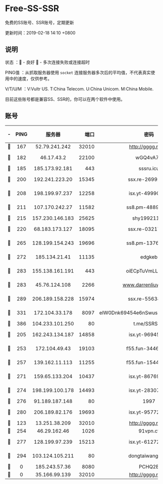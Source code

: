 # Free-SS-SSR

免费的SS账号、SSR账号，定期更新

更新时间：2019-02-18 14:10 +0800

## 说明

状态     ：🙂 - 良好 🙁 - 多次连接失败或连接超时

PING值   ：从抓取服务器使用 `socket` 连接服务器多次后的平均值，不代表真实使用中的速度，仅供参考。

V/T/U/M  ：V:Vultr US. T:China Telecom. U:China Unicom. M:China Mobile.

目前这些账号都是兼容SS、SSR的，你可以在两个软件中使用。

## 账号

|-|PING|服务器|端口|密码|加密方式|区域|V/T/U/M|
|:----:|:----:|:-----:|-----:|:----:|:----:|:----:|:----:|
|🙂|167|52.79.241.242|32010|http://gggg.rocks|chacha20|KR|10↑/9↑/8↑/9↑|
|🙂|182|46.17.43.2|22100|wGQ4vA7D|aes-256-gcm|RU|4↓/10↑/10↑/10↑|
|🙂|185|185.173.92.181|443|sssru.icu|rc4-md5|RU|10↑/9↑/9↑/8↑|
|🙂|200|192.241.223.20|15345|ssx.re-26991809|aes-256-cfb|US|10↑/10↑/10↑/10↑|
|🙂|208|198.199.97.237|12258|isx.yt-49990811|aes-256-cfb|US|10↑/10↑/10↑/10↑|
|🙂|211|107.170.242.27|11582|ss8.pm-48893072|aes-256-cfb|US|10↑/10↑/10↑/10↑|
|🙂|215|157.230.146.183|25625|shy19921124|rc4-md5|US|10↑/10↑/10↑/10↑|
|🙂|220|68.183.173.127|18095|ssx.re-03217186|aes-256-cfb|US|10↑/10↑/10↑/10↑|
|🙂|265|128.199.154.243|19696|ss8.pm-13766186|aes-256-cfb|SG|10↑/10↑/10↑/10↑|
|🙂|272|185.134.21.41|11135|edgkeb|aes-256-cfb|GB|10↑/9↑/10↑/10↑|
|🙂|283|155.138.161.191|443|oiECpTuVmLLxk4Ts|aes-256-cfb|US|6↓/10↑/10↑/10↑|
|🙂|283|45.76.124.108|2266|www.darrenliuwei.com|aes-256-cfb|AU|10↑/10↑/10↑/10↑|
|🙂|289|206.189.158.228|15974|ssx.re-55638136|aes-256-cfb|SG|10↑/10↑/10↑/10↑|
|🙂|331|172.104.33.178|8097|eIW0Dnk69454e6nSwuspv9DmS201tQ0D|aes-256-cfb|SG|10↑/10↑/10↑/10↑|
|🙂|386|104.233.101.250|80|t.me/SSRSUB|rc4-md5|CA|10↑/10↑/10↑/10↑|
|🙂|205|162.243.134.187|14858|isx.yt-96945086|aes-256-cfb|US|10↑/10↑/10↑/10↑|
|🙂|253|172.104.49.43|19103|f55.fun-34462063|aes-256-cfb|SG|10↑/10↑/10↑/10↑|
|🙂|257|139.162.11.113|11255|f55.fun-15440385|aes-256-cfb|SG|10↑/10↑/10↑/10↑|
|🙂|271|159.65.133.204|10437|isx.yt-86769658|aes-256-cfb|SG|10↑/10↑/10↑/10↑|
|🙂|274|198.199.100.178|14493|isx.yt-28307086|aes-256-cfb|US|10↑/10↑/10↑/10↑|
|🙂|276|91.189.187.148|80|1997|chacha20|US|9↑/10↑/10↑/10↑|
|🙂|280|206.189.82.176|19693|isx.yt-95772798|aes-256-cfb|SG|10↑/10↑/10↑/10↑|
|🙂|123|13.251.38.209|32010|http://gggg.rocks|chacha20|SG|7↓/6↓/8↑/6↓|
|🙁|254|46.29.162.46|1026|91vpn.cf|rc4-md5|RU|9↓/10↑/9↑/10↑|
|🙁|277|128.199.97.239|15213|isx.yt-61272436|aes-256-cfb|SG|10↑/10↑/10↑/10↑|
|🙁|294|103.124.105.211|80|dongtaiwang.com|aes-256-cfb|US|10↑/10↑/10↑/10↑|
|🙁|0|185.243.57.36|8080|PCHQ2E|rc4-md5|US|10↑/10↑/10↑/10↑|
|🙁|0|35.166.99.139|32010|http://gggg.rocks|chacha20|US|8↑/9↑/9↑/9↑|
